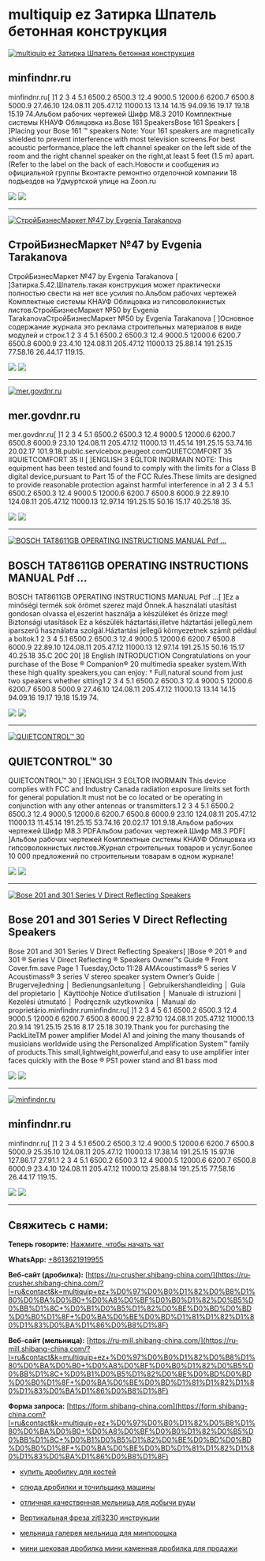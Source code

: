 # multiquip ez Затирка Шпатель бетонная конструкция

<a href="https://swt.shibang-china.com/?l=ru&img&k=multiquip+ez+%D0%97%D0%B0%D1%82%D0%B8%D1%80%D0%BA%D0%B0+%D0%A8%D0%BF%D0%B0%D1%82%D0%B5%D0%BB%D1%8C+%D0%B1%D0%B5%D1%82%D0%BE%D0%BD%D0%BD%D0%B0%D1%8F+%D0%BA%D0%BE%D0%BD%D1%81%D1%82%D1%80%D1%83%D0%BA%D1%86%D0%B8%D1%8F" target="_blank">![multiquip ez Затирка Шпатель бетонная конструкция](http://static.shibang-china.com/all-800x300/57.jpg)</a>

## minfindnr.ru
minfindnr.ru[ ]1 2 3 4 5.1 6500.2 6500.3 12.4 9000.5 12000.6 6200.7 6500.8 5000.9 27.46.10 124.08.11 205.47.12 11000.13 13.14 14.15 94.09.16 19.17 19.18 15.19 74.Альбом рабочих чертежей Шифр М8.3 2010 Комплектные системы КНАУФ Облицовка из.Bose 161 SpeakersBose 161 Speakers [ ]Placing your Bose 161 ™ speakers Note: Your 161 speakers are magnetically shielded to prevent interference with most television screens.For best acoustic performance,place the left channel speaker on the left side of the room and the right channel speaker on the right,at least 5 feet (1.5 m) apart.(Refer to the label on the back of each.Новости и сообщения из официальной группы Вконтакте ремонтно отделочной компании 18 подъездов на Удмуртской улице на Zoon.ru


<a href="https://whatsapp.shibangsoft.com/WhatsApp.php" target="_blank" title="WhatsApp">![](http://static.shibang-china.com/icon/whatsapp.png)</a> <a href="https://swt.shibang-china.com/?l=ru&icon&k=multiquip+ez+%D0%97%D0%B0%D1%82%D0%B8%D1%80%D0%BA%D0%B0+%D0%A8%D0%BF%D0%B0%D1%82%D0%B5%D0%BB%D1%8C+%D0%B1%D0%B5%D1%82%D0%BE%D0%BD%D0%BD%D0%B0%D1%8F+%D0%BA%D0%BE%D0%BD%D1%81%D1%82%D1%80%D1%83%D0%BA%D1%86%D0%B8%D1%8F" target="_blank">![](http://static.shibang-china.com/icon/chat-ru.png)</a>

---

<a href="https://swt.shibang-china.com/?l=ru&img&k=multiquip+ez+%D0%97%D0%B0%D1%82%D0%B8%D1%80%D0%BA%D0%B0+%D0%A8%D0%BF%D0%B0%D1%82%D0%B5%D0%BB%D1%8C+%D0%B1%D0%B5%D1%82%D0%BE%D0%BD%D0%BD%D0%B0%D1%8F+%D0%BA%D0%BE%D0%BD%D1%81%D1%82%D1%80%D1%83%D0%BA%D1%86%D0%B8%D1%8F" target="_blank">![СтройБизнесМаркет №47 by Evgenia Tarakanova](http://static.shibang-china.com/all-800x300/1023.jpg)</a>

## СтройБизнесМаркет №47 by Evgenia Tarakanova
СтройБизнесМаркет №47 by Evgenia Tarakanova [ ]Затирка.5.42.Шпатель.такая конструкция может практически полностью свести на нет все усилия по.Альбом рабочих чертежей Комплектные системы КНАУФ Облицовка из гипсоволокнистых листов.СтройБизнесМаркет №50 by Evgenia TarakanovaСтройБизнесМаркет №50 by Evgenia Tarakanova [ ]Основное содержание журнала это реклама строительных материалов в виде модулей и строк.1 2 3 4 5.1 6500.2 6500.3 12.4 9000.5 12000.6 6200.7 6500.8 6000.9 23.4.10 124.08.11 205.47.12 11000.13 25.88.14 191.25.15 77.58.16 26.44.17 119.15.


<a href="https://whatsapp.shibangsoft.com/WhatsApp.php" target="_blank" title="WhatsApp">![](http://static.shibang-china.com/icon/whatsapp.png)</a> <a href="https://swt.shibang-china.com/?l=ru&icon&k=multiquip+ez+%D0%97%D0%B0%D1%82%D0%B8%D1%80%D0%BA%D0%B0+%D0%A8%D0%BF%D0%B0%D1%82%D0%B5%D0%BB%D1%8C+%D0%B1%D0%B5%D1%82%D0%BE%D0%BD%D0%BD%D0%B0%D1%8F+%D0%BA%D0%BE%D0%BD%D1%81%D1%82%D1%80%D1%83%D0%BA%D1%86%D0%B8%D1%8F" target="_blank">![](http://static.shibang-china.com/icon/chat-ru.png)</a>

---

<a href="https://swt.shibang-china.com/?l=ru&img&k=multiquip+ez+%D0%97%D0%B0%D1%82%D0%B8%D1%80%D0%BA%D0%B0+%D0%A8%D0%BF%D0%B0%D1%82%D0%B5%D0%BB%D1%8C+%D0%B1%D0%B5%D1%82%D0%BE%D0%BD%D0%BD%D0%B0%D1%8F+%D0%BA%D0%BE%D0%BD%D1%81%D1%82%D1%80%D1%83%D0%BA%D1%86%D0%B8%D1%8F" target="_blank">![mer.govdnr.ru](http://static.shibang-china.com/all-800x300/312.jpg)</a>

## mer.govdnr.ru
mer.govdnr.ru[ ]1 2 3 4 5.1 6500.2 6500.3 12.4 9000.5 12000.6 6200.7 6500.8 6000.9 23.10 124.08.11 205.47.12 11000.13 11.45.14 191.25.15 53.74.16 20.02.17 101.9.18.public.servicebox.peugeot.comQUIETCOMFORT 35 IIQUIETCOMFORT 35 II [ ]ENGLISH 3 EGLTOR INORMAIN NOTE: This equipment has been tested and found to comply with the limits for a Class B digital device,pursuant to Part 15 of the FCC Rules.These limits are designed to provide reasonable protection against harmful interference in a1 2 3 4 5.1 6500.2 6500.3 12.4 9000.5 12000.6 6200.7 6500.8 6000.9 22.89.10 124.08.11 205.47.12 11000.13 12.97.14 191.25.15 50.16 15.17 40.25.18 35.


<a href="https://whatsapp.shibangsoft.com/WhatsApp.php" target="_blank" title="WhatsApp">![](http://static.shibang-china.com/icon/whatsapp.png)</a> <a href="https://swt.shibang-china.com/?l=ru&icon&k=multiquip+ez+%D0%97%D0%B0%D1%82%D0%B8%D1%80%D0%BA%D0%B0+%D0%A8%D0%BF%D0%B0%D1%82%D0%B5%D0%BB%D1%8C+%D0%B1%D0%B5%D1%82%D0%BE%D0%BD%D0%BD%D0%B0%D1%8F+%D0%BA%D0%BE%D0%BD%D1%81%D1%82%D1%80%D1%83%D0%BA%D1%86%D0%B8%D1%8F" target="_blank">![](http://static.shibang-china.com/icon/chat-ru.png)</a>

---

<a href="https://swt.shibang-china.com/?l=ru&img&k=multiquip+ez+%D0%97%D0%B0%D1%82%D0%B8%D1%80%D0%BA%D0%B0+%D0%A8%D0%BF%D0%B0%D1%82%D0%B5%D0%BB%D1%8C+%D0%B1%D0%B5%D1%82%D0%BE%D0%BD%D0%BD%D0%B0%D1%8F+%D0%BA%D0%BE%D0%BD%D1%81%D1%82%D1%80%D1%83%D0%BA%D1%86%D0%B8%D1%8F" target="_blank">![BOSCH TAT8611GB OPERATING INSTRUCTIONS MANUAL Pdf …](http://static.shibang-china.com/all-800x300/1113.jpg)</a>

## BOSCH TAT8611GB OPERATING INSTRUCTIONS MANUAL Pdf …
BOSCH TAT8611GB OPERATING INSTRUCTIONS MANUAL Pdf …[ ]Ez a minős&#233;gi term&#233;k sok &#246;r&#246;met szerez majd &#214;nnek.A haszn&#225;lati utas&#237;t&#225;st gondosan olvassa el,eszerint haszn&#225;lja a k&#233;sz&#252;l&#233;ket &#233;s őrizze meg! Biztons&#225;gi utas&#237;t&#225;sok Ez a k&#233;sz&#252;l&#233;k h&#225;ztart&#225;si,illetve h&#225;ztart&#225;si jellegű,nem iparszerű haszn&#225;latra szolg&#225;l.H&#225;ztart&#225;si jellegű k&#246;rnyezetnek sz&#225;m&#237;t p&#233;ld&#225;ul a boltok.1 2 3 4 5.1 6500.2 6500.3 12.4 9000.5 12000.6 6200.7 6500.8 6000.9 22.89.10 124.08.11 205.47.12 11000.13 12.97.14 191.25.15 50.16 15.17 40.25.18 35.C 20C 20[ ]8 English INTRODUCTION Congratulations on your purchase of the Bose &#174; Companion&#174; 20 multimedia speaker system.With these high quality speakers,you can enjoy: † Full,natural sound from just two speakers whether sitting1 2 3 4 5.1 6500.2 6500.3 12.4 9000.5 12000.6 6200.7 6500.8 5000.9 27.46.10 124.08.11 205.47.12 11000.13 13.14 14.15 94.09.16 19.17 19.18 15.19 74.


<a href="https://whatsapp.shibangsoft.com/WhatsApp.php" target="_blank" title="WhatsApp">![](http://static.shibang-china.com/icon/whatsapp.png)</a> <a href="https://swt.shibang-china.com/?l=ru&icon&k=multiquip+ez+%D0%97%D0%B0%D1%82%D0%B8%D1%80%D0%BA%D0%B0+%D0%A8%D0%BF%D0%B0%D1%82%D0%B5%D0%BB%D1%8C+%D0%B1%D0%B5%D1%82%D0%BE%D0%BD%D0%BD%D0%B0%D1%8F+%D0%BA%D0%BE%D0%BD%D1%81%D1%82%D1%80%D1%83%D0%BA%D1%86%D0%B8%D1%8F" target="_blank">![](http://static.shibang-china.com/icon/chat-ru.png)</a>

---

<a href="https://swt.shibang-china.com/?l=ru&img&k=multiquip+ez+%D0%97%D0%B0%D1%82%D0%B8%D1%80%D0%BA%D0%B0+%D0%A8%D0%BF%D0%B0%D1%82%D0%B5%D0%BB%D1%8C+%D0%B1%D0%B5%D1%82%D0%BE%D0%BD%D0%BD%D0%B0%D1%8F+%D0%BA%D0%BE%D0%BD%D1%81%D1%82%D1%80%D1%83%D0%BA%D1%86%D0%B8%D1%8F" target="_blank">![QUIETCONTROL™ 30](http://static.shibang-china.com/all-800x300/525.jpg)</a>

## QUIETCONTROL™ 30
QUIETCONTROL™ 30 [ ]ENGLISH 3 EGLTOR INORMAIN This device complies with FCC and Industry Canada radiation exposure limits set forth for general population.It must not be co located or be operating in conjunction with any other antennas or transmitters.1 2 3 4 5.1 6500.2 6500.3 12.4 9000.5 12000.6 6200.7 6500.8 6000.9 23.10 124.08.11 205.47.12 11000.13 11.45.14 191.25.15 53.74.16 20.02.17 101.9.18.Альбом рабочих чертежей.Шифр М8.3 PDFАльбом рабочих чертежей.Шифр М8.3 PDF[ ]Альбом рабочих чертежей Комплектные системы КНАУФ Облицовка из гипсоволокнистых листов.Журнал строительных товаров и услуг.Более 10 000 предложений по строительным товарам в одном журнале!


<a href="https://whatsapp.shibangsoft.com/WhatsApp.php" target="_blank" title="WhatsApp">![](http://static.shibang-china.com/icon/whatsapp.png)</a> <a href="https://swt.shibang-china.com/?l=ru&icon&k=multiquip+ez+%D0%97%D0%B0%D1%82%D0%B8%D1%80%D0%BA%D0%B0+%D0%A8%D0%BF%D0%B0%D1%82%D0%B5%D0%BB%D1%8C+%D0%B1%D0%B5%D1%82%D0%BE%D0%BD%D0%BD%D0%B0%D1%8F+%D0%BA%D0%BE%D0%BD%D1%81%D1%82%D1%80%D1%83%D0%BA%D1%86%D0%B8%D1%8F" target="_blank">![](http://static.shibang-china.com/icon/chat-ru.png)</a>

---

<a href="https://swt.shibang-china.com/?l=ru&img&k=multiquip+ez+%D0%97%D0%B0%D1%82%D0%B8%D1%80%D0%BA%D0%B0+%D0%A8%D0%BF%D0%B0%D1%82%D0%B5%D0%BB%D1%8C+%D0%B1%D0%B5%D1%82%D0%BE%D0%BD%D0%BD%D0%B0%D1%8F+%D0%BA%D0%BE%D0%BD%D1%81%D1%82%D1%80%D1%83%D0%BA%D1%86%D0%B8%D1%8F" target="_blank">![Bose 201 and 301 Series V Direct Reflecting Speakers](http://static.shibang-china.com/all-800x300/565.jpg)</a>

## Bose 201 and 301 Series V Direct Reflecting Speakers
Bose 201 and 301 Series V Direct Reflecting Speakers[ ]Bose &#174; 201 &#174; and 301 &#174; Series V Direct Reflecting &#174; Speakers Owner™s Guide &#174; Front Cover.fm.save Page 1 Tuesday,Octo 11:28 AMAcoustimass&#174; 5 series V Acoustimass&#174; 3 series V stereo speaker system Owner’s Guide │ Brugervejledning │ Bedienungsanleitung │ Gebruikershandleiding │ Gu&#237;a del propietario │ K&#228;ytt&#246;ohje Notice d’utilisation │ Manuale di istruzioni │ Kezel&#233;si &#250;tmutat&#243; │ Podręcznik użytkownika │ Manual do propriet&#225;rio.minfindnr.ruminfindnr.ru[ ]1 2 3 4 5 6.1 6500.2 6500.3 12.4 9000.5 12000.6 6200.7 6500.8 6000.9 22.87.10 124.08.11 205.47.12 11000.13 20.9.14 191.25.15 25.16 8.17 25.18 30.19.Thank you for purchasing the PackLiteTM power amplifier Model A1 and joining the many thousands of musicians worldwide using the Personalized Amplification System™ family of products.This small,lightweight,powerful,and easy to use amplifier inter faces quickly with the Bose &#174; PS1 power stand and B1 bass mod


<a href="https://whatsapp.shibangsoft.com/WhatsApp.php" target="_blank" title="WhatsApp">![](http://static.shibang-china.com/icon/whatsapp.png)</a> <a href="https://swt.shibang-china.com/?l=ru&icon&k=multiquip+ez+%D0%97%D0%B0%D1%82%D0%B8%D1%80%D0%BA%D0%B0+%D0%A8%D0%BF%D0%B0%D1%82%D0%B5%D0%BB%D1%8C+%D0%B1%D0%B5%D1%82%D0%BE%D0%BD%D0%BD%D0%B0%D1%8F+%D0%BA%D0%BE%D0%BD%D1%81%D1%82%D1%80%D1%83%D0%BA%D1%86%D0%B8%D1%8F" target="_blank">![](http://static.shibang-china.com/icon/chat-ru.png)</a>

---

<a href="https://swt.shibang-china.com/?l=ru&img&k=multiquip+ez+%D0%97%D0%B0%D1%82%D0%B8%D1%80%D0%BA%D0%B0+%D0%A8%D0%BF%D0%B0%D1%82%D0%B5%D0%BB%D1%8C+%D0%B1%D0%B5%D1%82%D0%BE%D0%BD%D0%BD%D0%B0%D1%8F+%D0%BA%D0%BE%D0%BD%D1%81%D1%82%D1%80%D1%83%D0%BA%D1%86%D0%B8%D1%8F" target="_blank">![minfindnr.ru](http://static.shibang-china.com/all-800x300/553.jpg)</a>

## minfindnr.ru
minfindnr.ru[ ]1 2 3 4 5.1 6500.2 6500.3 12.4 9000.5 12000.6 6200.7 6500.8 5000.9 25.35.10 124.08.11 205.47.12 11000.13 17.38.14 191.25.15 15.97.16 127.86.17 27.91.1 2 3 4 5.1 6500.2 6500.3 12.4 9000.5 12000.6 6200.7 6500.8 6000.9 23.4.10 124.08.11 205.47.12 11000.13 25.88.14 191.25.15 77.58.16 26.44.17 119.15.

<a href="https://whatsapp.shibangsoft.com/WhatsApp.php" target="_blank" title="WhatsApp">![](http://static.shibang-china.com/icon/whatsapp.png)</a> <a href="https://swt.shibang-china.com/?l=ru&icon&k=multiquip+ez+%D0%97%D0%B0%D1%82%D0%B8%D1%80%D0%BA%D0%B0+%D0%A8%D0%BF%D0%B0%D1%82%D0%B5%D0%BB%D1%8C+%D0%B1%D0%B5%D1%82%D0%BE%D0%BD%D0%BD%D0%B0%D1%8F+%D0%BA%D0%BE%D0%BD%D1%81%D1%82%D1%80%D1%83%D0%BA%D1%86%D0%B8%D1%8F" target="_blank">![](http://static.shibang-china.com/icon/chat-ru.png)</a>

---
## Свяжитесь с нами:

**Теперь говорите:** [Нажмите, чтобы начать чат](https://swt.shibang-china.com?l=ru&contact&k=multiquip+ez+%D0%97%D0%B0%D1%82%D0%B8%D1%80%D0%BA%D0%B0+%D0%A8%D0%BF%D0%B0%D1%82%D0%B5%D0%BB%D1%8C+%D0%B1%D0%B5%D1%82%D0%BE%D0%BD%D0%BD%D0%B0%D1%8F+%D0%BA%D0%BE%D0%BD%D1%81%D1%82%D1%80%D1%83%D0%BA%D1%86%D0%B8%D1%8F)

**WhatsApp:**  [+8613621919955](https://whatsapp.shibangsoft.com/WhatsApp.php)

**Веб-сайт (дробилка):** [https://ru-crusher.shibang-china.com/](https://ru-crusher.shibang-china.com/?l=ru&contact&k=multiquip+ez+%D0%97%D0%B0%D1%82%D0%B8%D1%80%D0%BA%D0%B0+%D0%A8%D0%BF%D0%B0%D1%82%D0%B5%D0%BB%D1%8C+%D0%B1%D0%B5%D1%82%D0%BE%D0%BD%D0%BD%D0%B0%D1%8F+%D0%BA%D0%BE%D0%BD%D1%81%D1%82%D1%80%D1%83%D0%BA%D1%86%D0%B8%D1%8F)

**Веб-сайт (мельница):** [https://ru-mill.shibang-china.com/](https://ru-mill.shibang-china.com/?l=ru&contact&k=multiquip+ez+%D0%97%D0%B0%D1%82%D0%B8%D1%80%D0%BA%D0%B0+%D0%A8%D0%BF%D0%B0%D1%82%D0%B5%D0%BB%D1%8C+%D0%B1%D0%B5%D1%82%D0%BE%D0%BD%D0%BD%D0%B0%D1%8F+%D0%BA%D0%BE%D0%BD%D1%81%D1%82%D1%80%D1%83%D0%BA%D1%86%D0%B8%D1%8F)

**Форма запроса:** [https://form.shibang-china.com](https://form.shibang-china.com?l=ru&contact&k=multiquip+ez+%D0%97%D0%B0%D1%82%D0%B8%D1%80%D0%BA%D0%B0+%D0%A8%D0%BF%D0%B0%D1%82%D0%B5%D0%BB%D1%8C+%D0%B1%D0%B5%D1%82%D0%BE%D0%BD%D0%BD%D0%B0%D1%8F+%D0%BA%D0%BE%D0%BD%D1%81%D1%82%D1%80%D1%83%D0%BA%D1%86%D0%B8%D1%8F)

* [купить дробилку для костей](../106/%D0%BA%D1%83%D0%BF%D0%B8%D1%82%D1%8C%20%D0%B4%D1%80%D0%BE%D0%B1%D0%B8%D0%BB%D0%BA%D1%83%20%D0%B4%D0%BB%D1%8F%20%D0%BA%D0%BE%D1%81%D1%82%D0%B5%D0%B9.md)

* [слюда дробилки и точильщика машины](../114/%D1%81%D0%BB%D1%8E%D0%B4%D0%B0%20%D0%B4%D1%80%D0%BE%D0%B1%D0%B8%D0%BB%D0%BA%D0%B8%20%D0%B8%20%D1%82%D0%BE%D1%87%D0%B8%D0%BB%D1%8C%D1%89%D0%B8%D0%BA%D0%B0%20%D0%BC%D0%B0%D1%88%D0%B8%D0%BD%D1%8B.md)

* [отличная качественная мельница для добычи руды](../118/%D0%BE%D1%82%D0%BB%D0%B8%D1%87%D0%BD%D0%B0%D1%8F%20%D0%BA%D0%B0%D1%87%D0%B5%D1%81%D1%82%D0%B2%D0%B5%D0%BD%D0%BD%D0%B0%D1%8F%20%D0%BC%D0%B5%D0%BB%D1%8C%D0%BD%D0%B8%D1%86%D0%B0%20%D0%B4%D0%BB%D1%8F%20%D0%B4%D0%BE%D0%B1%D1%8B%D1%87%D0%B8%20%D1%80%D1%83%D0%B4%D1%8B.md)

* [Вертикальная фреза zjtl3230 инструкции](../119/%D0%92%D0%B5%D1%80%D1%82%D0%B8%D0%BA%D0%B0%D0%BB%D1%8C%D0%BD%D0%B0%D1%8F%20%D1%84%D1%80%D0%B5%D0%B7%D0%B0%20zjtl3230%20%D0%B8%D0%BD%D1%81%D1%82%D1%80%D1%83%D0%BA%D1%86%D0%B8%D0%B8.md)

* [мельница галерея мельница для минпорошка](../114/%D0%BC%D0%B5%D0%BB%D1%8C%D0%BD%D0%B8%D1%86%D0%B0%20%D0%B3%D0%B0%D0%BB%D0%B5%D1%80%D0%B5%D1%8F%20%D0%BC%D0%B5%D0%BB%D1%8C%D0%BD%D0%B8%D1%86%D0%B0%20%D0%B4%D0%BB%D1%8F%20%D0%BC%D0%B8%D0%BD%D0%BF%D0%BE%D1%80%D0%BE%D1%88%D0%BA%D0%B0.md)

* [мини щековая дробилка мини каменная дробилка для продажи](../117/%D0%BC%D0%B8%D0%BD%D0%B8%20%D1%89%D0%B5%D0%BA%D0%BE%D0%B2%D0%B0%D1%8F%20%D0%B4%D1%80%D0%BE%D0%B1%D0%B8%D0%BB%D0%BA%D0%B0%20%D0%BC%D0%B8%D0%BD%D0%B8%20%D0%BA%D0%B0%D0%BC%D0%B5%D0%BD%D0%BD%D0%B0%D1%8F%20%D0%B4%D1%80%D0%BE%D0%B1%D0%B8%D0%BB%D0%BA%D0%B0%20%D0%B4%D0%BB%D1%8F%20%D0%BF%D1%80%D0%BE%D0%B4%D0%B0%D0%B6%D0%B8.md)